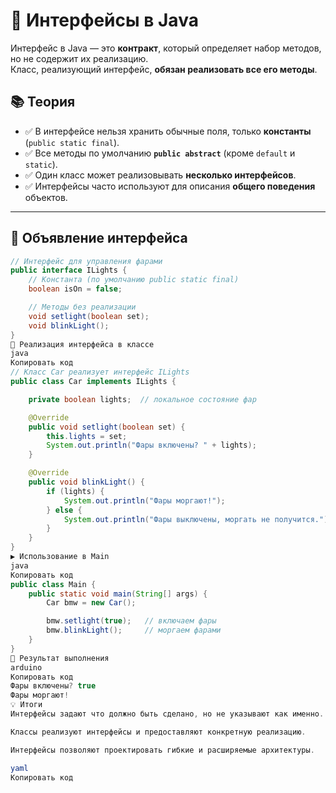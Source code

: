 # 🔌 Интерфейсы в Java

Интерфейс в Java — это **контракт**, который определяет набор методов, но не содержит их реализацию.  
Класс, реализующий интерфейс, **обязан реализовать все его методы**.  

## 📚 Теория

- ✅ В интерфейсе нельзя хранить обычные поля, только **константы** (`public static final`).
- ✅ Все методы по умолчанию **`public abstract`** (кроме `default` и `static`).
- ✅ Один класс может реализовывать **несколько интерфейсов**.
- ✅ Интерфейсы часто используют для описания **общего поведения** объектов.

---

## 📝 Объявление интерфейса

```java
// Интерфейс для управления фарами
public interface ILights {
    // Константа (по умолчанию public static final)
    boolean isOn = false;

    // Методы без реализации
    void setlight(boolean set);
    void blinkLight();
}
🚗 Реализация интерфейса в классе
java
Копировать код
// Класс Car реализует интерфейс ILights
public class Car implements ILights {

    private boolean lights;  // локальное состояние фар

    @Override
    public void setlight(boolean set) {
        this.lights = set;
        System.out.println("Фары включены? " + lights);
    }

    @Override
    public void blinkLight() {
        if (lights) {
            System.out.println("Фары моргают!");
        } else {
            System.out.println("Фары выключены, моргать не получится.");
        }
    }
}
▶️ Использование в Main
java
Копировать код
public class Main {
    public static void main(String[] args) {
        Car bmw = new Car();

        bmw.setlight(true);   // включаем фары
        bmw.blinkLight();     // моргаем фарами
    }
}
📌 Результат выполнения
arduino
Копировать код
Фары включены? true
Фары моргают!
💡 Итоги
Интерфейсы задают что должно быть сделано, но не указывают как именно.

Классы реализуют интерфейсы и предоставляют конкретную реализацию.

Интерфейсы позволяют проектировать гибкие и расширяемые архитектуры.

yaml
Копировать код
